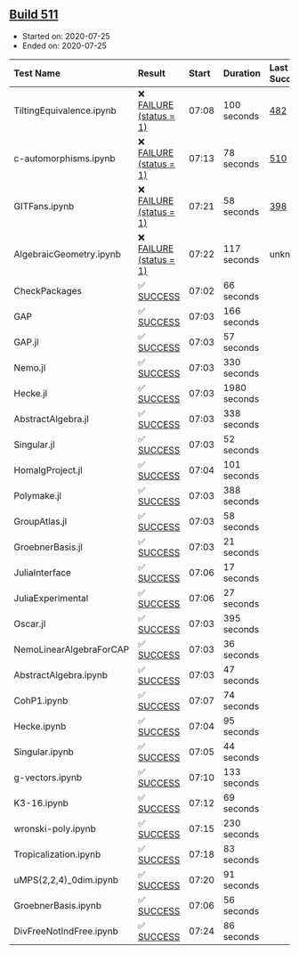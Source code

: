## [Build 511](https://oscarci.mathematik.uni-kl.de/job/oscar-stable/511/)

* Started on: 2020-07-25
* Ended on: 2020-07-25

| Test Name    | Result | Start | Duration | Last Success | First Failure |
|:-------------|:-------|:------|:---------|:-------------|:--------------|
| TiltingEquivalence.ipynb | ❌ [FAILURE (status = 1)](https://oscarci.mathematik.uni-kl.de/job/oscar-stable/511/artifact/logs/build-511/TiltingEquivalence.ipynb.log) | 07:08 | 100 seconds | [482](https://oscarci.mathematik.uni-kl.de/job/oscar-stable/482/) | [483](https://oscarci.mathematik.uni-kl.de/job/oscar-stable/483/) |
| c-automorphisms.ipynb | ❌ [FAILURE (status = 1)](https://oscarci.mathematik.uni-kl.de/job/oscar-stable/511/artifact/logs/build-511/c-automorphisms.ipynb.log) | 07:13 | 78 seconds | [510](https://oscarci.mathematik.uni-kl.de/job/oscar-stable/510/) | [511](https://oscarci.mathematik.uni-kl.de/job/oscar-stable/511/) |
| GITFans.ipynb | ❌ [FAILURE (status = 1)](https://oscarci.mathematik.uni-kl.de/job/oscar-stable/511/artifact/logs/build-511/GITFans.ipynb.log) | 07:21 | 58 seconds | [398](https://oscarci.mathematik.uni-kl.de/job/oscar-stable/398/) | [399](https://oscarci.mathematik.uni-kl.de/job/oscar-stable/399/) |
| AlgebraicGeometry.ipynb | ❌ [FAILURE (status = 1)](https://oscarci.mathematik.uni-kl.de/job/oscar-stable/511/artifact/logs/build-511/AlgebraicGeometry.ipynb.log) | 07:22 | 117 seconds | unknown | unknown |
| CheckPackages | ✅ [SUCCESS](https://oscarci.mathematik.uni-kl.de/job/oscar-stable/511/artifact/logs/build-511/CheckPackages.log) | 07:02 | 66 seconds |  |  |
| GAP | ✅ [SUCCESS](https://oscarci.mathematik.uni-kl.de/job/oscar-stable/511/artifact/logs/build-511/GAP.log) | 07:03 | 166 seconds |  |  |
| GAP.jl | ✅ [SUCCESS](https://oscarci.mathematik.uni-kl.de/job/oscar-stable/511/artifact/logs/build-511/GAP.jl.log) | 07:03 | 57 seconds |  |  |
| Nemo.jl | ✅ [SUCCESS](https://oscarci.mathematik.uni-kl.de/job/oscar-stable/511/artifact/logs/build-511/Nemo.jl.log) | 07:03 | 330 seconds |  |  |
| Hecke.jl | ✅ [SUCCESS](https://oscarci.mathematik.uni-kl.de/job/oscar-stable/511/artifact/logs/build-511/Hecke.jl.log) | 07:03 | 1980 seconds |  |  |
| AbstractAlgebra.jl | ✅ [SUCCESS](https://oscarci.mathematik.uni-kl.de/job/oscar-stable/511/artifact/logs/build-511/AbstractAlgebra.jl.log) | 07:03 | 338 seconds |  |  |
| Singular.jl | ✅ [SUCCESS](https://oscarci.mathematik.uni-kl.de/job/oscar-stable/511/artifact/logs/build-511/Singular.jl.log) | 07:03 | 52 seconds |  |  |
| HomalgProject.jl | ✅ [SUCCESS](https://oscarci.mathematik.uni-kl.de/job/oscar-stable/511/artifact/logs/build-511/HomalgProject.jl.log) | 07:04 | 101 seconds |  |  |
| Polymake.jl | ✅ [SUCCESS](https://oscarci.mathematik.uni-kl.de/job/oscar-stable/511/artifact/logs/build-511/Polymake.jl.log) | 07:03 | 388 seconds |  |  |
| GroupAtlas.jl | ✅ [SUCCESS](https://oscarci.mathematik.uni-kl.de/job/oscar-stable/511/artifact/logs/build-511/GroupAtlas.jl.log) | 07:03 | 58 seconds |  |  |
| GroebnerBasis.jl | ✅ [SUCCESS](https://oscarci.mathematik.uni-kl.de/job/oscar-stable/511/artifact/logs/build-511/GroebnerBasis.jl.log) | 07:03 | 21 seconds |  |  |
| JuliaInterface | ✅ [SUCCESS](https://oscarci.mathematik.uni-kl.de/job/oscar-stable/511/artifact/logs/build-511/JuliaInterface.log) | 07:06 | 17 seconds |  |  |
| JuliaExperimental | ✅ [SUCCESS](https://oscarci.mathematik.uni-kl.de/job/oscar-stable/511/artifact/logs/build-511/JuliaExperimental.log) | 07:06 | 27 seconds |  |  |
| Oscar.jl | ✅ [SUCCESS](https://oscarci.mathematik.uni-kl.de/job/oscar-stable/511/artifact/logs/build-511/Oscar.jl.log) | 07:03 | 395 seconds |  |  |
| NemoLinearAlgebraForCAP | ✅ [SUCCESS](https://oscarci.mathematik.uni-kl.de/job/oscar-stable/511/artifact/logs/build-511/NemoLinearAlgebraForCAP.log) | 07:03 | 36 seconds |  |  |
| AbstractAlgebra.ipynb | ✅ [SUCCESS](https://oscarci.mathematik.uni-kl.de/job/oscar-stable/511/artifact/logs/build-511/AbstractAlgebra.ipynb.log) | 07:03 | 47 seconds |  |  |
| CohP1.ipynb | ✅ [SUCCESS](https://oscarci.mathematik.uni-kl.de/job/oscar-stable/511/artifact/logs/build-511/CohP1.ipynb.log) | 07:07 | 74 seconds |  |  |
| Hecke.ipynb | ✅ [SUCCESS](https://oscarci.mathematik.uni-kl.de/job/oscar-stable/511/artifact/logs/build-511/Hecke.ipynb.log) | 07:04 | 95 seconds |  |  |
| Singular.ipynb | ✅ [SUCCESS](https://oscarci.mathematik.uni-kl.de/job/oscar-stable/511/artifact/logs/build-511/Singular.ipynb.log) | 07:05 | 44 seconds |  |  |
| g-vectors.ipynb | ✅ [SUCCESS](https://oscarci.mathematik.uni-kl.de/job/oscar-stable/511/artifact/logs/build-511/g-vectors.ipynb.log) | 07:10 | 133 seconds |  |  |
| K3-16.ipynb | ✅ [SUCCESS](https://oscarci.mathematik.uni-kl.de/job/oscar-stable/511/artifact/logs/build-511/K3-16.ipynb.log) | 07:12 | 69 seconds |  |  |
| wronski-poly.ipynb | ✅ [SUCCESS](https://oscarci.mathematik.uni-kl.de/job/oscar-stable/511/artifact/logs/build-511/wronski-poly.ipynb.log) | 07:15 | 230 seconds |  |  |
| Tropicalization.ipynb | ✅ [SUCCESS](https://oscarci.mathematik.uni-kl.de/job/oscar-stable/511/artifact/logs/build-511/Tropicalization.ipynb.log) | 07:18 | 83 seconds |  |  |
| uMPS(2,2,4)_0dim.ipynb | ✅ [SUCCESS](https://oscarci.mathematik.uni-kl.de/job/oscar-stable/511/artifact/logs/build-511/uMPS-2-2-4-_0dim.ipynb.log) | 07:20 | 91 seconds |  |  |
| GroebnerBasis.ipynb | ✅ [SUCCESS](https://oscarci.mathematik.uni-kl.de/job/oscar-stable/511/artifact/logs/build-511/GroebnerBasis.ipynb.log) | 07:06 | 56 seconds |  |  |
| DivFreeNotIndFree.ipynb | ✅ [SUCCESS](https://oscarci.mathematik.uni-kl.de/job/oscar-stable/511/artifact/logs/build-511/DivFreeNotIndFree.ipynb.log) | 07:24 | 86 seconds |  |  |
